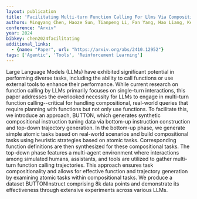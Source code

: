 ```yaml
---
layout: publication
title: 'Facilitating Multi-turn Function Calling For Llms Via Compositional Instruction Tuning'
authors: Mingyang Chen, Haoze Sun, Tianpeng Li, Fan Yang, Hao Liang, Keer Lu, Bin Cui, Wentao Zhang, Zenan Zhou, Weipeng Chen
conference: "Arxiv"
year: 2024
bibkey: chen2024facilitating
additional_links:
  - {name: "Paper", url: "https://arxiv.org/abs/2410.12952"}
tags: ['Agentic', 'Tools', 'Reinforcement Learning']
---
```

Large Language Models (LLMs) have exhibited significant potential in
performing diverse tasks, including the ability to call functions or use
external tools to enhance their performance. While current research on function
calling by LLMs primarily focuses on single-turn interactions, this paper
addresses the overlooked necessity for LLMs to engage in multi-turn function
calling--critical for handling compositional, real-world queries that require
planning with functions but not only use functions. To facilitate this, we
introduce an approach, BUTTON, which generates synthetic compositional
instruction tuning data via bottom-up instruction construction and top-down
trajectory generation. In the bottom-up phase, we generate simple atomic tasks
based on real-world scenarios and build compositional tasks using heuristic
strategies based on atomic tasks. Corresponding function definitions are then
synthesized for these compositional tasks. The top-down phase features a
multi-agent environment where interactions among simulated humans, assistants,
and tools are utilized to gather multi-turn function calling trajectories. This
approach ensures task compositionality and allows for effective function and
trajectory generation by examining atomic tasks within compositional tasks. We
produce a dataset BUTTONInstruct comprising 8k data points and demonstrate its
effectiveness through extensive experiments across various LLMs.
